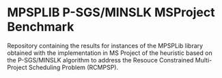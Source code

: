 # MPSPLIB P-SGS/MINSLK MSProject Benchmark
Repository containing the results for instances of the MPSPLib library obtained with the implementation in MS Project of the heuristic based on the P-SGS/MINSLK algorithm to address the Resouce Constrained Multi-Project Scheduling Problem (RCMPSP).
